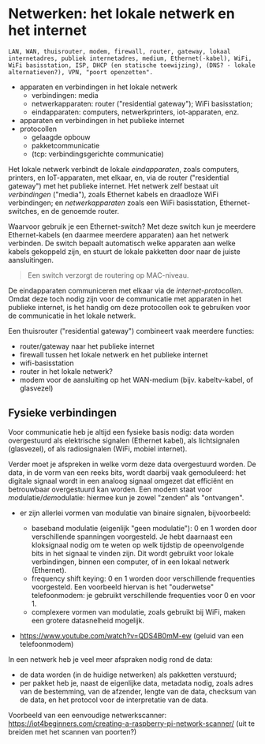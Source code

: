 # Netwerken: het lokale netwerk en het internet

```{admonition} Concepten
LAN, WAN, thuisrouter, modem, firewall, router, gateway, lokaal internetadres, publiek internetadres, medium, Ethernet(-kabel), WiFi, WiFi basisstation, ISP, DHCP (en statische toewijzing), (DNS? - lokale alternatieven?), VPN, "poort openzetten".

```

* apparaten en verbindingen in het lokale netwerk
    * verbindingen: media
    * netwerkapparaten: router ("residential gateway"); WiFi basisstation; 
    * eindapparaten: computers, netwerkprinters, iot-apparaten, enz.
* apparaten en verbindingen in het publieke internet
* protocollen
    * gelaagde opbouw
    * pakketcommunicatie
    * (tcp: verbindingsgerichte communicatie)
    


Het lokale netwerk verbindt de lokale *eindapparaten*, zoals computers, printers, en IoT-apparaten, met elkaar, en, via de router ("residential gateway") met het publieke internet.
Het netwerk zelf bestaat uit *verbindingen* ("media"), zoals Ethernet kabels en draadloze WiFi verbindingen; en *netwerkapparaten* zoals een WiFi basisstation, Ethernet-switches, en de genoemde router.

Waarvoor gebruik je een Ethernet-switch? Met deze switch kun je meerdere Ethernet-kabels (en daarmee meerdere apparaten) aan het netwerk verbinden. De switch bepaalt automatisch welke apparaten aan welke kabels gekoppeld zijn, en stuurt de lokale pakketten  door naar de juiste aansluitingen.

> Een switch verzorgt de routering op MAC-niveau.

De eindapparaten communiceren met elkaar via de *internet-protocollen*.
Omdat deze toch nodig zijn voor de communicatie met apparaten in het publieke internet,
is het handig om deze protocollen ook te gebruiken voor de communicatie in het lokale netwerk.

Een thuisrouter ("residential gateway") combineert vaak meerdere functies:

* router/gateway naar het publieke internet
* firewall tussen het lokale netwerk en het publieke internet
* wifi-basisstation
* router in het lokale netwerk?
* modem voor de aansluiting op het WAN-medium (bijv. kabeltv-kabel, of glasvezel)

## Fysieke verbindingen

Voor communicatie heb je altijd een fysieke basis nodig: data worden overgestuurd als elektrische signalen (Ethernet kabel), als lichtsignalen (glasvezel), of als radiosignalen (WiFi, mobiel internet). 

Verder moet je afspreken in welke vorm deze data overgestuurd worden. De data, in de vorm van een reeks bits, wordt daarbij vaak gemoduleerd: het digitale signaal wordt in een analoog signaal omgezet dat efficiënt en betrouwbaar overgestuurd kan worden. Een modem staat voor *mo*dulatie/*dem*odulatie: hiermee kun je zowel "zenden" als "ontvangen".

* er zijn allerlei vormen van modulatie van binaire signalen, bijvoorbeeld:
    * baseband modulatie (eigenlijk "geen modulatie"): 0 en 1 worden door verschillende spanningen voorgesteld. Je hebt daarnaast een kloksignaal nodig om te weten op welk tijdstip de opeenvolgende bits in het signaal te vinden zijn. Dit wordt gebruikt voor lokale verbindingen, binnen een computer, of in een lokaal netwerk (Ethernet).
    * frequency shift keying: 0 en 1 worden door verschillende frequenties voorgesteld. Een voorbeeld hiervan is het "ouderwetse" telefoonmodem: je gebruikt verschillende frequenties voor 0 en voor 1.
    * complexere vormen van modulatie, zoals gebruikt bij WiFi, maken een grotere datasnelheid mogelijk.
    
* https://www.youtube.com/watch?v=QDS4B0mM-ew (geluid van een telefoonmodem)

In een netwerk heb je veel meer afspraken nodig rond de data:

* de data worden (in de huidige netwerken) als pakketten verstuurd;
* per pakket heb je, naast de eigenlijke data, metadata nodig, zoals adres van de bestemming, van de afzender, lengte van de data, checksum van de data, en het protocol voor de interpretatie van de data.

Voorbeeld van een eenvoudige netwerkscanner: https://iot4beginners.com/creating-a-raspberry-pi-network-scanner/ (uit te breiden met het scannen van poorten?)



```{tableofcontents}
```
